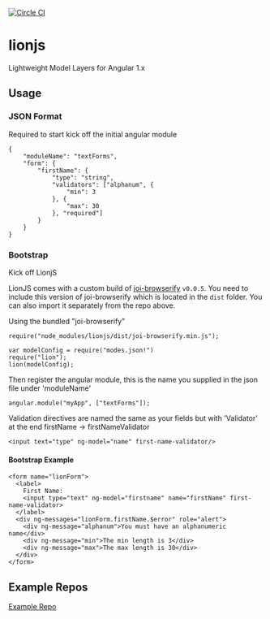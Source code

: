 [![Circle CI](https://circleci.com/gh/asilluron/lionjs.svg?style=shield)](https://circleci.com/gh/asilluron/lionjs)

lionjs
======

Lightweight Model Layers for Angular 1.x

## Usage
### JSON Format
Required to start kick off the initial angular module

```
{
    "moduleName": "textForms",
    "form": {
        "firstName": {
            "type": "string",
            "validators": ["alphanum", {
                "min": 3
            }, {
                "max": 30
            }, "required"]
        }
    }
}

```

### Bootstrap
Kick off LionjS

LionJS comes with a custom build of [joi-browserify](https://github.com/asilluron/joi-browserify) `v0.0.5`. You need to include this version of joi-browserify which is located in the `dist` folder. You can also import it separately from the repo above.

Using the bundled "joi-browserify"

```
require("node_modules/lionjs/dist/joi-browserify.min.js");
```

```
var modelConfig = require("modes.json!")
require("lion");
lion(modelConfig);
```

Then register the angular module, this is the name you supplied in the json file under 'moduleName'
```
angular.module("myApp", ["textForms"]);
```

Validation directives are named the same as your fields but with 'Validator' at the end
firstName -> firstNameValidator
```
<input text="type" ng-model="name" first-name-validator/>
```

#### Bootstrap Example
```
<form name="lionForm">
  <label>
    First Name:
    <input type="text" ng-model="firstname" name="firstName" first-name-validator>
  </label>
  <div ng-messages="lionForm.firstName.$error" role="alert">
    <div ng-message="alphanum">You must have an alphanumeric name</div>
    <div ng-message="min">The min length is 3</div>
    <div ng-message="max">The max length is 30</div>
  </div>
</form>
```

## Example Repos
[Example Repo](https://github.com/asilluron/lionjs-gulp-example.git)

